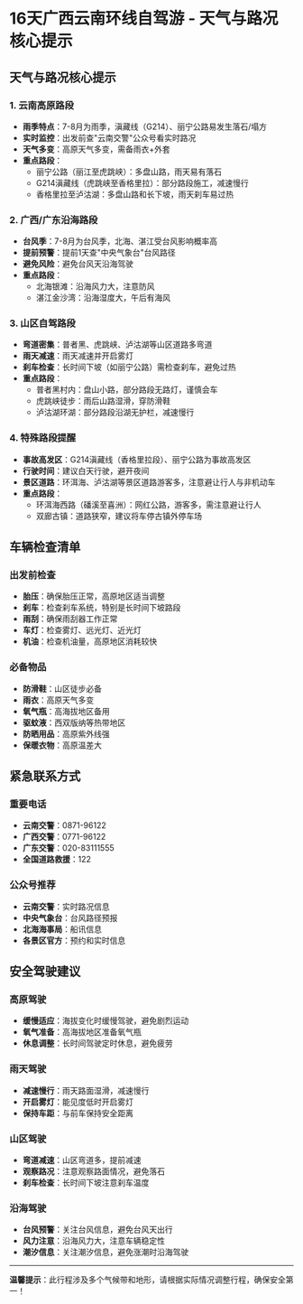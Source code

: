 # 16天广西云南环线自驾游 - 天气与路况核心提示

## 天气与路况核心提示

### 1. 云南高原路段
- **雨季特点**：7-8月为雨季，滇藏线（G214）、丽宁公路易发生落石/塌方
- **实时监控**：出发前查"云南交警"公众号看实时路况
- **天气多变**：高原天气多变，需备雨衣+外套
- **重点路段**：
  - 丽宁公路（丽江至虎跳峡）：多盘山路，雨天易有落石
  - G214滇藏线（虎跳峡至香格里拉）：部分路段施工，减速慢行
  - 香格里拉至泸沽湖：多盘山路和长下坡，雨天刹车易过热

### 2. 广西/广东沿海路段
- **台风季**：7-8月为台风季，北海、湛江受台风影响概率高
- **提前预警**：提前1天查"中央气象台"台风路径
- **避免风险**：避免台风天沿海驾驶
- **重点路段**：
  - 北海银滩：沿海风力大，注意防风
  - 湛江金沙湾：沿海湿度大，午后有海风

### 3. 山区自驾路段
- **弯道密集**：普者黑、虎跳峡、泸沽湖等山区道路多弯道
- **雨天减速**：雨天减速并开启雾灯
- **刹车检查**：长时间下坡（如丽宁公路）需检查刹车，避免过热
- **重点路段**：
  - 普者黑村内：盘山小路，部分路段无路灯，谨慎会车
  - 虎跳峡徒步：雨后山路湿滑，穿防滑鞋
  - 泸沽湖环湖：部分路段沿湖无护栏，减速慢行

### 4. 特殊路段提醒
- **事故高发区**：G214滇藏线（香格里拉段）、丽宁公路为事故高发区
- **行驶时间**：建议白天行驶，避开夜间
- **景区道路**：环洱海、泸沽湖等景区道路游客多，注意避让行人与非机动车
- **重点路段**：
  - 环洱海西路（磻溪至喜洲）：网红公路，游客多，需注意避让行人
  - 双廊古镇：道路狭窄，建议将车停古镇外停车场

## 车辆检查清单

### 出发前检查
- **胎压**：确保胎压正常，高原地区适当调整
- **刹车**：检查刹车系统，特别是长时间下坡路段
- **雨刮**：确保雨刮器工作正常
- **车灯**：检查雾灯、远光灯、近光灯
- **机油**：检查机油量，高原地区消耗较快

### 必备物品
- **防滑鞋**：山区徒步必备
- **雨衣**：高原天气多变
- **氧气瓶**：高海拔地区备用
- **驱蚊液**：西双版纳等热带地区
- **防晒用品**：高原紫外线强
- **保暖衣物**：高原温差大

## 紧急联系方式

### 重要电话
- **云南交警**：0871-96122
- **广西交警**：0771-96122
- **广东交警**：020-83111555
- **全国道路救援**：122

### 公众号推荐
- **云南交警**：实时路况信息
- **中央气象台**：台风路径预报
- **北海海事局**：船讯信息
- **各景区官方**：预约和实时信息

## 安全驾驶建议

### 高原驾驶
- **缓慢适应**：海拔变化时缓慢驾驶，避免剧烈运动
- **氧气准备**：高海拔地区准备氧气瓶
- **休息调整**：长时间驾驶定时休息，避免疲劳

### 雨天驾驶
- **减速慢行**：雨天路面湿滑，减速慢行
- **开启雾灯**：能见度低时开启雾灯
- **保持车距**：与前车保持安全距离

### 山区驾驶
- **弯道减速**：山区弯道多，提前减速
- **观察路况**：注意观察路面情况，避免落石
- **刹车检查**：长时间下坡注意刹车温度

### 沿海驾驶
- **台风预警**：关注台风信息，避免台风天出行
- **风力注意**：沿海风力大，注意车辆稳定性
- **潮汐信息**：关注潮汐信息，避免涨潮时沿海驾驶

---

**温馨提示**：此行程涉及多个气候带和地形，请根据实际情况调整行程，确保安全第一！ 